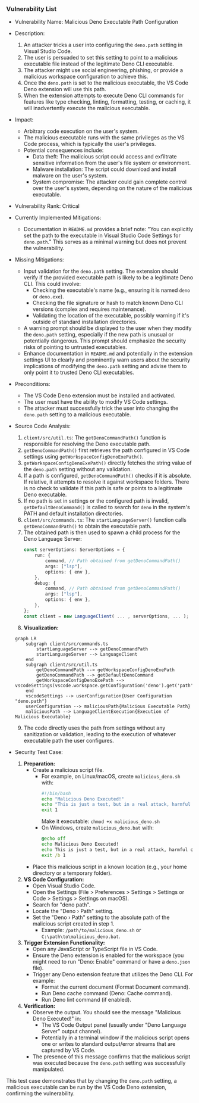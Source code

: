 ### Vulnerability List

- Vulnerability Name: Malicious Deno Executable Path Configuration
- Description:
    1. An attacker tricks a user into configuring the `deno.path` setting in Visual Studio Code.
    2. The user is persuaded to set this setting to point to a malicious executable file instead of the legitimate Deno CLI executable.
    3. The attacker might use social engineering, phishing, or provide a malicious workspace configuration to achieve this.
    4. Once the `deno.path` is set to the malicious executable, the VS Code Deno extension will use this path.
    5. When the extension attempts to execute Deno CLI commands for features like type checking, linting, formatting, testing, or caching, it will inadvertently execute the malicious executable.
- Impact:
    - Arbitrary code execution on the user's system.
    - The malicious executable runs with the same privileges as the VS Code process, which is typically the user's privileges.
    - Potential consequences include:
        - Data theft: The malicious script could access and exfiltrate sensitive information from the user's file system or environment.
        - Malware installation: The script could download and install malware on the user's system.
        - System compromise: The attacker could gain complete control over the user's system, depending on the nature of the malicious executable.
- Vulnerability Rank: Critical
- Currently Implemented Mitigations:
    - Documentation in `README.md` provides a brief note: "You can explicitly set the path to the executable in Visual Studio Code Settings for `deno.path`." This serves as a minimal warning but does not prevent the vulnerability.
- Missing Mitigations:
    - Input validation for the `deno.path` setting. The extension should verify if the provided executable path is likely to be a legitimate Deno CLI. This could involve:
        - Checking the executable's name (e.g., ensuring it is named `deno` or `deno.exe`).
        - Checking the file signature or hash to match known Deno CLI versions (complex and requires maintenance).
        - Validating the location of the executable, possibly warning if it's outside of standard installation directories.
    - A warning prompt should be displayed to the user when they modify the `deno.path` setting, especially if the new path is unusual or potentially dangerous. This prompt should emphasize the security risks of pointing to untrusted executables.
    - Enhance documentation in `README.md` and potentially in the extension settings UI to clearly and prominently warn users about the security implications of modifying the `deno.path` setting and advise them to only point it to trusted Deno CLI executables.
- Preconditions:
    - The VS Code Deno extension must be installed and activated.
    - The user must have the ability to modify VS Code settings.
    - The attacker must successfully trick the user into changing the `deno.path` setting to a malicious executable.
- Source Code Analysis:
    1. `client/src/util.ts`: The `getDenoCommandPath()` function is responsible for resolving the Deno executable path.
    2. `getDenoCommandPath()` first retrieves the path configured in VS Code settings using `getWorkspaceConfigDenoExePath()`.
    3. `getWorkspaceConfigDenoExePath()` directly fetches the string value of the `deno.path` setting without any validation.
    4. If a path is configured, `getDenoCommandPath()` checks if it is absolute. If relative, it attempts to resolve it against workspace folders. There is no check to validate if this path is safe or points to a legitimate Deno executable.
    5. If no path is set in settings or the configured path is invalid, `getDefaultDenoCommand()` is called to search for `deno` in the system's PATH and default installation directories.
    6. `client/src/commands.ts`: The `startLanguageServer()` function calls `getDenoCommandPath()` to obtain the executable path.
    7. The obtained path is then used to spawn a child process for the Deno Language Server:
       ```typescript
       const serverOptions: ServerOptions = {
           run: {
               command, // Path obtained from getDenoCommandPath()
               args: ["lsp"],
               options: { env },
           },
           debug: {
               command, // Path obtained from getDenoCommandPath()
               args: ["lsp"],
               options: { env },
           },
       };
       const client = new LanguageClient( ... , serverOptions, ... );
       ```
    8. **Visualization:**

    ```mermaid
    graph LR
        subgraph client/src/commands.ts
            startLanguageServer --> getDenoCommandPath
            startLanguageServer --> LanguageClient
        end
        subgraph client/src/util.ts
            getDenoCommandPath --> getWorkspaceConfigDenoExePath
            getDenoCommandPath --> getDefaultDenoCommand
            getWorkspaceConfigDenoExePath --> vscodeSettings(vscode.workspace.getConfiguration('deno').get('path'))
        end
        vscodeSettings --> userConfiguration{User Configuration "deno.path"}
        userConfiguration --> maliciousPath{Malicious Executable Path}
        maliciousPath --> LanguageClientExecution{Execution of Malicious Executable}
    ```
    9. The code directly uses the path from settings without any sanitization or validation, leading to the execution of whatever executable path the user configures.

- Security Test Case:
    1. **Preparation:**
        - Create a malicious script file.
            - For example, on Linux/macOS, create `malicious_deno.sh` with:
              ```sh
              #!/bin/bash
              echo "Malicious Deno Executed!"
              echo "This is just a test, but in a real attack, harmful commands could be executed."
              exit 1
              ```
              Make it executable: `chmod +x malicious_deno.sh`
            - On Windows, create `malicious_deno.bat` with:
              ```bat
              @echo off
              echo Malicious Deno Executed!
              echo This is just a test, but in a real attack, harmful commands could be executed.
              exit /b 1
              ```
        - Place this malicious script in a known location (e.g., your home directory or a temporary folder).
    2. **VS Code Configuration:**
        - Open Visual Studio Code.
        - Open the Settings (File > Preferences > Settings > Settings or Code > Settings > Settings on macOS).
        - Search for "deno path".
        - Locate the "Deno › Path" setting.
        - Set the "Deno › Path" setting to the absolute path of the malicious script created in step 1.
            - Example: `/path/to/malicious_deno.sh` or `C:\path\to\malicious_deno.bat`.
    3. **Trigger Extension Functionality:**
        - Open any JavaScript or TypeScript file in VS Code.
        - Ensure the Deno extension is enabled for the workspace (you might need to run "Deno: Enable" command or have a `deno.json` file).
        - Trigger any Deno extension feature that utilizes the Deno CLI. For example:
            - Format the current document (Format Document command).
            - Run Deno cache command (Deno: Cache command).
            - Run Deno lint command (if enabled).
    4. **Verification:**
        - Observe the output. You should see the message "Malicious Deno Executed!" in:
            - The VS Code Output panel (usually under "Deno Language Server" output channel).
            - Potentially in a terminal window if the malicious script opens one or writes to standard output/error streams that are captured by VS Code.
        - The presence of this message confirms that the malicious script was executed because the `deno.path` setting was successfully manipulated.

This test case demonstrates that by changing the `deno.path` setting, a malicious executable can be run by the VS Code Deno extension, confirming the vulnerability.
